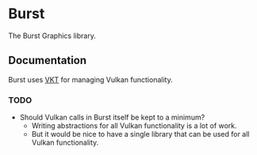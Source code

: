 # Burst

The Burst Graphics library.

## Documentation
Burst uses [VKT](../vkt/README.md) for managing Vulkan functionality.  

### TODO
- Should Vulkan calls in Burst itself be kept to a minimum?
  - Writing abstractions for all Vulkan functionality is a lot of work.
  - But it would be nice to have a single library that can be used for all Vulkan functionality.